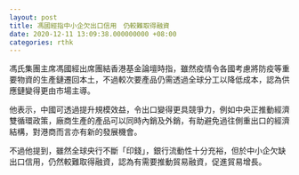 ```yaml
---
layout: post
title: 馮國經指中小企欠出口信用　仍較難取得融資
date: 2020-12-11 13:09:38.000000000 +08:00
categories: rthk
---
```


馮氏集團主席馮國經出席團結香港基金論壇時指，雖然疫情令各國考慮將防疫等重要物資的生產鏈遷回本土，不過較次要產品仍需透過全球分工以降低成本，認為供應鏈變得更由市場主導。

他表示，中國可透過提升規模效益，令出口變得更具競爭力，例如中央正推動經濟雙循環政策，廠商生產的產品可以同時內銷及外銷，有助避免過往側重出口的經濟結構，對港商而言亦有新的發展機會。

不過他提到，雖然全球央行不斷「印錢」，銀行流動性十分充裕，但於中小企欠缺出口信用，仍然較難取得融資，認為有需要推動貿易融資，促進貿易增長。
